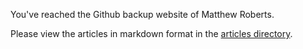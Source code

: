 You've reached the Github backup website of Matthew Roberts.

Please view the articles in markdown format in the [articles directory](https://github.com/robertsdotpm/robertsdotpm.github.io/tree/master/articles).